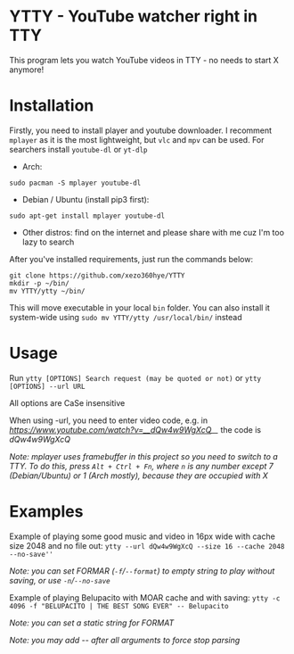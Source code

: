 # YTTY - YouTube watcher right in TTY

This program lets you watch YouTube videos in TTY - no needs to start X anymore!

# Installation

Firstly, you need to install player and youtube downloader. I recomment `mplayer` as it is the most lightweight, but `vlc` and `mpv` can be used. For searchers install `youtube-dl` or `yt-dlp`

* Arch:

```
sudo pacman -S mplayer youtube-dl
```

* Debian / Ubuntu (install pip3 first):

```
sudo apt-get install mplayer youtube-dl
```

* Other distros: find on the internet and please share with me cuz I'm too lazy to search

After you've installed requirements, just run the commands below:

```
git clone https://github.com/xezo360hye/YTTY
mkdir -p ~/bin/
mv YTTY/ytty ~/bin/
```

This will move executable in your local `bin` folder. You can also install it system-wide using `sudo mv YTTY/ytty /usr/local/bin/` instead

# Usage

Run `ytty [OPTIONS] Search request (may be quoted or not)` or `ytty [OPTIONS] --url URL`

All options are CaSe insensitive

When using -url, you need to enter video code, e.g. in *https://www.youtube.com/watch?v=__dQw4w9WgXcQ__* the code is *dQw4w9WgXcQ*

*Note: mplayer uses framebuffer in this project so you need to switch to a TTY. To do this, press `Alt + Ctrl + Fn`, where `n` is any number except 7 (Debian/Ubuntu) or 1 (Arch mostly), because they are occupied with X*

# Examples

Example of playing some good music and video in 16px wide with cache size 2048 and no file out: `ytty --url dQw4w9WgXcQ --size 16 --cache 2048 --no-save''`

*Note: you can set FORMAR (`-f`/`--format`) to empty string to play without saving, or use `-n`/`--no-save`*

Example of playing Belupacito with MOAR cache and with saving: `ytty -c 4096 -f "BELUPACITO | THE BEST SONG EVER" -- Belupacito`

*Note: you can set a static string for FORMAT*

*Note: you may add -- after all arguments to force stop parsing*
